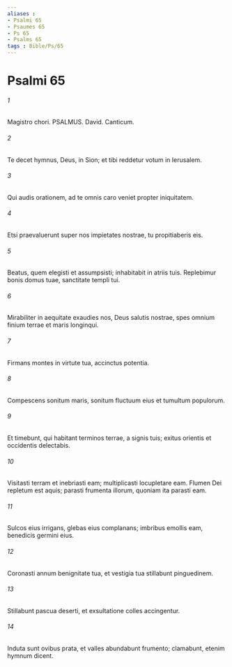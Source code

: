 ```yaml
---
aliases : 
- Psalmi 65
- Psaumes 65
- Ps 65
- Psalms 65
tags : Bible/Ps/65
---
```


# Psalmi 65

###### 1
Magistro chori. PSALMUS. David. Canticum.
###### 2
Te decet hymnus, Deus, in Sion; et tibi reddetur votum in Ierusalem.
###### 3
Qui audis orationem, ad te omnis caro veniet propter iniquitatem.
###### 4
Etsi praevaluerunt super nos impietates nostrae, tu propitiaberis eis.
###### 5
Beatus, quem elegisti et assumpsisti; inhabitabit in atriis tuis. Replebimur bonis domus tuae, sanctitate templi tui.
###### 6
Mirabiliter in aequitate exaudies nos, Deus salutis nostrae, spes omnium finium terrae et maris longinqui.
###### 7
Firmans montes in virtute tua, accinctus potentia.
###### 8
Compescens sonitum maris, sonitum fluctuum eius et tumultum populorum.
###### 9
Et timebunt, qui habitant terminos terrae, a signis tuis; exitus orientis et occidentis delectabis.
###### 10
Visitasti terram et inebriasti eam; multiplicasti locupletare eam. Flumen Dei repletum est aquis; parasti frumenta illorum, quoniam ita parasti eam.
###### 11
Sulcos eius irrigans, glebas eius complanans; imbribus emollis eam, benedicis germini eius.
###### 12
Coronasti annum benignitate tua, et vestigia tua stillabunt pinguedinem.
###### 13
Stillabunt pascua deserti, et exsultatione colles accingentur.
###### 14
Induta sunt ovibus prata, et valles abundabunt frumento; clamabunt, etenim hymnum dicent.
